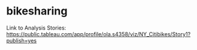 # bikesharing


Link to Analysis Stories: https://public.tableau.com/app/profile/ola.s4358/viz/NY_Citibikes/Story1?publish=yes
